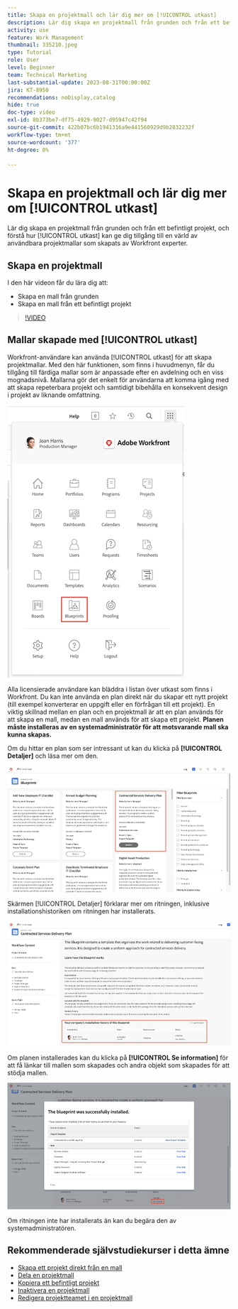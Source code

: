 ```yaml
---
title: Skapa en projektmall och lär dig mer om [!UICONTROL utkast]
description: Lär dig skapa en projektmall från grunden och från ett befintligt projekt, och förstå hur [!UICONTROL utkast] kan ge dig tillgång till en värld av användbara projektmallar som skapats av Workfront experter.
activity: use
feature: Work Management
thumbnail: 335210.jpeg
type: Tutorial
role: User
level: Beginner
team: Technical Marketing
last-substantial-update: 2023-08-31T00:00:00Z
jira: KT-8950
recommendations: noDisplay,catalog
hide: true
doc-type: video
exl-id: 8b373be7-df75-4929-9027-d95947c42f94
source-git-commit: 422b07bc6b1941316a9e441560929d9b2832232f
workflow-type: tm+mt
source-wordcount: '377'
ht-degree: 0%

---
```


# Skapa en projektmall och lär dig mer om [!UICONTROL utkast]

Lär dig skapa en projektmall från grunden och från ett befintligt projekt, och förstå hur [!UICONTROL utkast] kan ge dig tillgång till en värld av användbara projektmallar som skapats av Workfront experter.

## Skapa en projektmall

I den här videon får du lära dig att:

* Skapa en mall från grunden
* Skapa en mall från ett befintligt projekt

>[!VIDEO](https://video.tv.adobe.com/v/335210/?quality=12&learn=on)

## Mallar skapade med [!UICONTROL utkast]

Workfront-användare kan använda [!UICONTROL utkast] för att skapa projektmallar. Med den här funktionen, som finns i huvudmenyn, får du tillgång till färdiga mallar som är anpassade efter en avdelning och en viss mognadsnivå. Mallarna gör det enkelt för användarna att komma igång med att skapa repeterbara projekt och samtidigt bibehålla en konsekvent design i projekt av liknande omfattning.

![Utskrifter på huvudmenyn](assets/pt-blueprints-01.png)

Alla licensierade användare kan bläddra i listan över utkast som finns i Workfront. Du kan inte använda en plan direkt när du skapar ett nytt projekt (till exempel konverterar en uppgift eller en förfrågan till ett projekt). En viktig skillnad mellan en plan och en projektmall är att en plan används för att skapa en mall, medan en mall används för att skapa ett projekt. **Planen måste installeras av en systemadministratör för att motsvarande mall ska kunna skapas.**

Om du hittar en plan som ser intressant ut kan du klicka på **[!UICONTROL Detaljer]** och läsa mer om den.

![Lista över utkast](assets/pt-blueprints-02.png)

Skärmen [!UICONTROL Detaljer] förklarar mer om ritningen, inklusive installationshistoriken om ritningen har installerats.

![Information om användning av en plan](assets/pt-blueprints-03.png)

Om planen installerades kan du klicka på **[!UICONTROL Se information]** för att få länkar till mallen som skapades och andra objekt som skapades för att stödja mallen.

![Information om installation av en plan](assets/pt-blueprints-04.png)

Om ritningen inte har installerats än kan du begära den av systemadministratören.

## Rekommenderade självstudiekurser i detta ämne

* [Skapa ett projekt direkt från en mall](/help/manage-work/create-and-manage-project-templates/create-a-project-directly-from-a-template.md)
* [Dela en projektmall](/help/manage-work/create-and-manage-project-templates/share-a-project-template.md)
* [Kopiera ett befintligt projekt](/help/manage-work/manage-projects/copy-an-existing-project.md)
* [Inaktivera en projektmall](/help/manage-work/create-and-manage-project-templates/deactivate-a-project-template.md)
* [Redigera projektteamet i en projektmall](/help/manage-work/create-and-manage-project-templates/edit-the-project-team-in-a-project-template.md)
